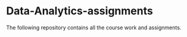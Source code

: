# Data-Analytics-assignments
The following repository contains all the course work and assignments.
